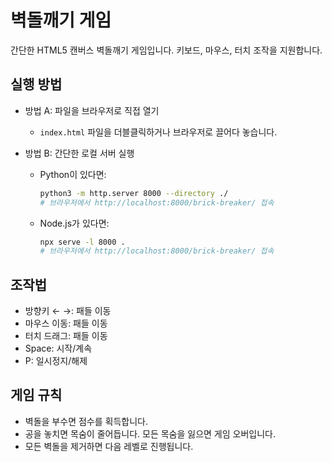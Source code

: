 # 벽돌깨기 게임

간단한 HTML5 캔버스 벽돌깨기 게임입니다. 키보드, 마우스, 터치 조작을 지원합니다.

## 실행 방법

- 방법 A: 파일을 브라우저로 직접 열기
  - `index.html` 파일을 더블클릭하거나 브라우저로 끌어다 놓습니다.

- 방법 B: 간단한 로컬 서버 실행
  - Python이 있다면:
    ```bash
    python3 -m http.server 8000 --directory ./
    # 브라우저에서 http://localhost:8000/brick-breaker/ 접속
    ```
  - Node.js가 있다면:
    ```bash
    npx serve -l 8000 .
    # 브라우저에서 http://localhost:8000/brick-breaker/ 접속
    ```

## 조작법

- 방향키 ← →: 패들 이동
- 마우스 이동: 패들 이동
- 터치 드래그: 패들 이동
- Space: 시작/계속
- P: 일시정지/해제

## 게임 규칙

- 벽돌을 부수면 점수를 획득합니다.
- 공을 놓치면 목숨이 줄어듭니다. 모든 목숨을 잃으면 게임 오버입니다.
- 모든 벽돌을 제거하면 다음 레벨로 진행됩니다.